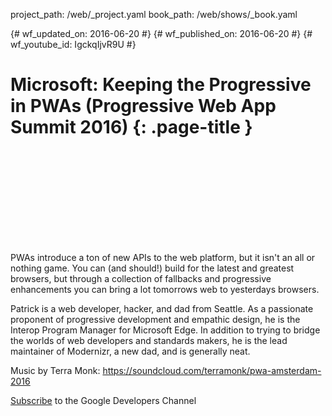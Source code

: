 project_path: /web/_project.yaml
book_path: /web/shows/_book.yaml

{# wf_updated_on: 2016-06-20 #}
{# wf_published_on: 2016-06-20 #}
{# wf_youtube_id: IgckqIjvR9U #}

# Microsoft: Keeping the Progressive in PWAs (Progressive Web App Summit 2016) {: .page-title }


<div class="video-wrapper">
  <iframe class="devsite-embedded-youtube-video" data-video-id="IgckqIjvR9U"
          data-autohide="1" data-showinfo="0" frameborder="0" allowfullscreen>
  </iframe>
</div>


PWAs introduce a ton of new APIs to the web platform, but it isn't an all or nothing game. You can (and should!) build for the latest and greatest browsers, but through a collection of fallbacks and progressive enhancements you can bring a lot tomorrows web to yesterdays browsers.

Patrick is a web developer, hacker, and dad from Seattle. As a passionate proponent of progressive development and empathic design, he is the Interop Program Manager for Microsoft Edge. In addition to trying to bridge the worlds of web developers and standards makers, he is the lead maintainer of Modernizr, a new dad, and is generally neat.

Music by Terra Monk: https://soundcloud.com/terramonk/pwa-amsterdam-2016

[Subscribe](https://goo.gl/LLLNvf) to the Google Developers Channel
